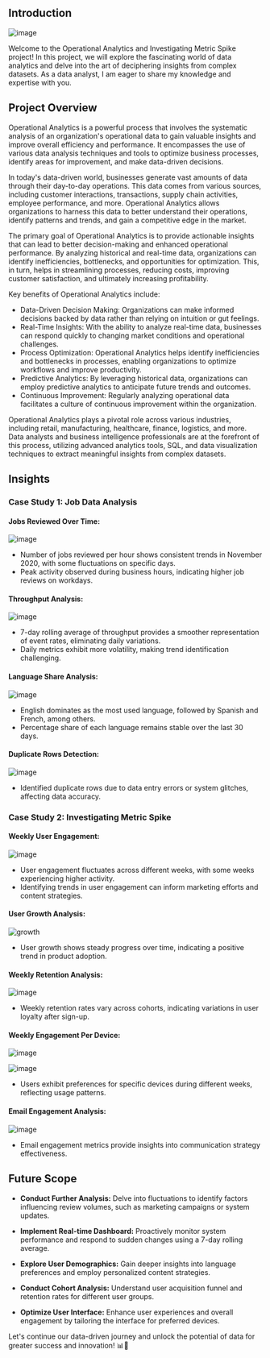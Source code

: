 ## Introduction


![image](https://github.com/anishkatoch/Operation-and-metric-analytics/assets/130006013/a4adb565-044a-448d-b49e-fe65e982542e)



Welcome to the Operational Analytics and Investigating Metric Spike project! In this project, we will explore the fascinating world of data analytics and delve into the art of deciphering insights from complex datasets. As a data analyst, I am eager to share my knowledge and expertise with you.

## Project Overview

Operational Analytics is a powerful process that involves the systematic analysis of an organization's operational data to gain valuable insights and improve overall efficiency and performance. It encompasses the use of various data analysis techniques and tools to optimize business processes, identify areas for improvement, and make data-driven decisions.

In today's data-driven world, businesses generate vast amounts of data through their day-to-day operations. This data comes from various sources, including customer interactions, transactions, supply chain activities, employee performance, and more. Operational Analytics allows organizations to harness this data to better understand their operations, identify patterns and trends, and gain a competitive edge in the market.

The primary goal of Operational Analytics is to provide actionable insights that can lead to better decision-making and enhanced operational performance. By analyzing historical and real-time data, organizations can identify inefficiencies, bottlenecks, and opportunities for optimization. This, in turn, helps in streamlining processes, reducing costs, improving customer satisfaction, and ultimately increasing profitability.

Key benefits of Operational Analytics include:

- Data-Driven Decision Making: Organizations can make informed decisions backed by data rather than relying on intuition or gut feelings.
- Real-Time Insights: With the ability to analyze real-time data, businesses can respond quickly to changing market conditions and operational challenges.
- Process Optimization: Operational Analytics helps identify inefficiencies and bottlenecks in processes, enabling organizations to optimize workflows and improve productivity.
- Predictive Analytics: By leveraging historical data, organizations can employ predictive analytics to anticipate future trends and outcomes.
- Continuous Improvement: Regularly analyzing operational data facilitates a culture of continuous improvement within the organization.

Operational Analytics plays a pivotal role across various industries, including retail, manufacturing, healthcare, finance, logistics, and more. Data analysts and business intelligence professionals are at the forefront of this process, utilizing advanced analytics tools, SQL, and data visualization techniques to extract meaningful insights from complex datasets.


## Insights

### Case Study 1: Job Data Analysis


#### Jobs Reviewed Over Time:

  
![image](https://github.com/anishkatoch/Operation-and-metric-analytics/assets/130006013/7cffc755-53a6-43e8-9110-7e1e378faf7d)


  - Number of jobs reviewed per hour shows consistent trends in November 2020, with some fluctuations on specific days.
  - Peak activity observed during business hours, indicating higher job reviews on workdays.

#### Throughput Analysis:


![image](https://github.com/anishkatoch/Operation-and-metric-analytics/assets/130006013/65a40727-bd43-4356-88b7-9ee08deab5bd)


  - 7-day rolling average of throughput provides a smoother representation of event rates, eliminating daily variations.
  - Daily metrics exhibit more volatility, making trend identification challenging.

#### Language Share Analysis:

![image](https://github.com/anishkatoch/Operation-and-metric-analytics/assets/130006013/3f05940e-8491-4f79-8a51-4464f2fdb4d9)


  - English dominates as the most used language, followed by Spanish and French, among others.
  - Percentage share of each language remains stable over the last 30 days.

#### Duplicate Rows Detection:

![image](https://github.com/anishkatoch/Operation-and-metric-analytics/assets/130006013/387ae737-c31b-4957-a082-2a052f68e398)


  - Identified duplicate rows due to data entry errors or system glitches, affecting data accuracy.

### Case Study 2: Investigating Metric Spike

#### Weekly User Engagement:

![image](https://github.com/anishkatoch/Operation-and-metric-analytics/assets/130006013/5ae364d4-e5a9-42e0-af13-a558191d5181)


  - User engagement fluctuates across different weeks, with some weeks experiencing higher activity.
  - Identifying trends in user engagement can inform marketing efforts and content strategies.

#### User Growth Analysis:

![growth](https://github.com/anishkatoch/Operation-and-metric-analytics/assets/130006013/882ad599-a9e8-41eb-9257-f2e6554def1d)

  - User growth shows steady progress over time, indicating a positive trend in product adoption.

#### Weekly Retention Analysis:

![image](https://github.com/anishkatoch/Operation-and-metric-analytics/assets/130006013/73f51659-ced9-402f-9910-348332efca0a)


  - Weekly retention rates vary across cohorts, indicating variations in user loyalty after sign-up.

 #### Weekly Engagement Per Device:

 ![image](https://github.com/anishkatoch/Operation-and-metric-analytics/assets/130006013/6e15bc4e-9a0c-4177-8165-2759a4a66503)


 ![image](https://github.com/anishkatoch/Operation-and-metric-analytics/assets/130006013/b9997f19-f0aa-44d9-809e-cf0277978055)

 
  - Users exhibit preferences for specific devices during different weeks, reflecting usage patterns.

 #### Email Engagement Analysis:


 ![image](https://github.com/anishkatoch/Operation-and-metric-analytics/assets/130006013/efbd1a44-d903-4655-9a30-b102ec348b03)


 
  - Email engagement metrics provide insights into communication strategy effectiveness.




 ## Future Scope

- **Conduct Further Analysis:** Delve into fluctuations to identify factors influencing review volumes, such as marketing campaigns or system updates.

- **Implement Real-time Dashboard:** Proactively monitor system performance and respond to sudden changes using a 7-day rolling average.

- **Explore User Demographics:** Gain deeper insights into language preferences and employ personalized content strategies.

- **Conduct Cohort Analysis:** Understand user acquisition funnel and retention rates for different user groups.

- **Optimize User Interface:** Enhance user experiences and overall engagement by tailoring the interface for preferred devices.

Let's continue our data-driven journey and unlock the potential of data for greater success and innovation! 📊🚀
